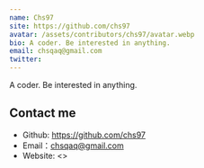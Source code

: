 ```yaml
---
name: Chs97
site: https://github.com/chs97
avatar: /assets/contributors/chs97/avatar.webp
bio: A coder. Be interested in anything.
email: chsqaq@gmail.com
twitter:
---
```


A coder. Be interested in anything.

## Contact me

- Github: <https://github.com/chs97>
- Email：<chsqaq@gmail.com>
- Website: <>
